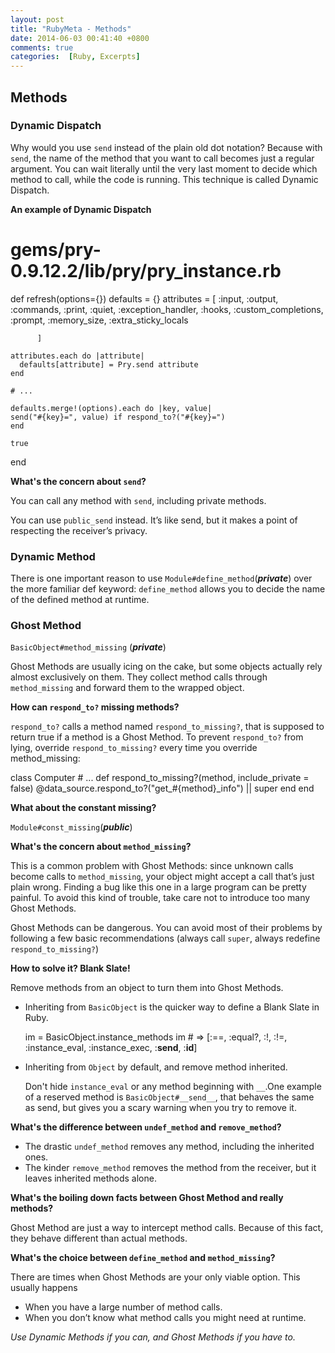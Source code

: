 ```yaml
---
layout: post
title: "RubyMeta - Methods"
date: 2014-06-03 00:41:40 +0800
comments: true
categories:  [Ruby, Excerpts]
---
```


## Methods

### Dynamic Dispatch

Why would you use `send` instead of the plain old dot notation? Because with `send`, the name of the method that you want to call becomes just a regular argument. You can wait literally until the very last moment to decide which method to call, while the code is running. This technique is called Dynamic Dispatch.

**An example of Dynamic Dispatch**

  # gems/pry-0.9.12.2/lib/pry/pry_instance.rb
  def refresh(options={})
    defaults = {}
    attributes = [
            :input, :output, :commands, :print, :quiet,
            :exception_handler, :hooks, :custom_completions,
            :prompt, :memory_size, :extra_sticky_locals

          ]

    attributes.each do |attribute|
      defaults[attribute] = Pry.send attribute
    end

    # ...

    defaults.merge!(options).each do |key, value|
    send("#{key}=", value) if respond_to?("#{key}=")
    end

    true
  end

**What's the concern about `send`?**

You can call any method with `send`, including private methods.

You can use `public_send` instead. It’s like send, but it makes a point of respecting the receiver’s privacy.

### Dynamic Method

There is one important reason to use `Module#define_method`(***private***) over the more familiar def keyword: `define_method` allows you to decide the name of the defined method at runtime.

### Ghost Method

`BasicObject#method_missing` (***private***)

Ghost Methods are usually icing on the cake, but some objects actually rely almost exclusively on them. They collect method calls through `method_missing` and forward them to the wrapped object.

**How can `respond_to?` missing methods?**

`respond_to?` calls a method named `respond_to_missing?`, that is supposed to return true if a method is a Ghost Method. To prevent `respond_to?` from lying, override `respond_to_missing?` every time you override method_missing:

  class Computer
    # ...
    def respond_to_missing?(method, include_private = false)    @data_source.respond_to?("get_#{method}_info") || super
    end
  end


**What about the constant missing?**

 `Module#const_missing`(***public***)

**What's the concern about `method_missing`?**

This is a common problem with Ghost Methods: since unknown calls become calls to `method_missing`, your object might accept a call that’s just plain wrong. Finding a bug like this one in a large program can be pretty painful.
To avoid this kind of trouble, take care not to introduce too many Ghost Methods.

Ghost Methods can be dangerous. You can avoid most of their problems by following a few basic recommendations (always call `super`, always redefine `respond_to_missing?`)

**How to solve it? Blank Slate!**

Remove methods from an object to turn them into Ghost Methods.

+ Inheriting from `BasicObject` is the quicker way to define a Blank Slate in Ruby.

    im = BasicObject.instance_methods
    im # => [:==, :equal?, :!, :!=, :instance_eval, :instance_exec, :__send__, :__id__]

+ Inheriting from `Object` by default, and remove method inherited.

  Don't hide `instance_eval` or any method beginning with `__`.One example of a reserved method is `BasicObject#__send__`, that behaves the same as send, but gives you a scary warning when you try to remove it.

**What's the difference between `undef_method` and `remove_method`?**

+ The drastic `undef_method` removes any method, including the inherited ones.
+ The kinder `remove_method` removes the method from the receiver, but it leaves inherited methods alone.

**What's the boiling down facts between Ghost Method and really methods?**

Ghost Method are just a way to intercept method calls. Because of this fact, they behave different than actual methods.

**What's the choice between `define_method` and `method_missing`?**

There are times when Ghost Methods are your only viable option. This usually happens

+ When you have a large number of method calls.
+ When you don’t know what method calls you might need at runtime.

*Use Dynamic Methods if you can, and Ghost Methods if you have to.*


